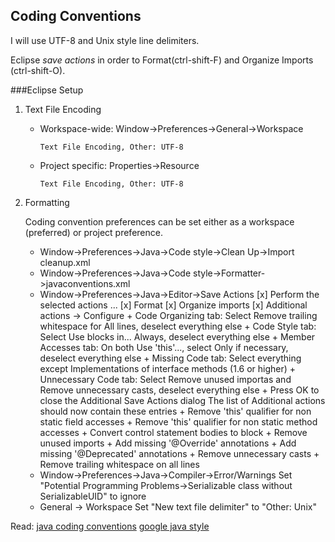 ## Coding Conventions

I will use UTF-8 and Unix style line delimiters.

Eclipse *save actions* in order to Format(ctrl-shift-F) and Organize Imports (ctrl-shift-O).

###Eclipse Setup

1. Text File Encoding

	+	Workspace-wide: Window->Preferences->General->Workspace
		```
		Text File Encoding, Other: UTF-8
		``` 
	+ Project specific: Properties->Resource
		```
		Text File Encoding, Other: UTF-8
		```

2. Formatting

	Coding convention preferences can be set either as a workspace (preferred) or project preference.

	+	Window->Preferences->Java->Code style->Clean Up->Import cleanup.xml
	+	Window->Preferences->Java->Code style->Formatter->javaconventions.xml
	+	Window->Preferences->Java->Editor->Save Actions
			[x] Perform the selected actions ...
			[x] Format
			[x] Organize imports
			[x] Additional actions -> Configure
					+ Code Organizing tab: Select Remove trailing whitespace for All lines, deselect everything else
					+ Code Style tab: Select Use blocks in... Always, deselect everything else
					+ Member Accesses tab: On both Use 'this'..., select Only if necessary, deselect everything else
					+ Missing Code tab: Select everything except Implementations of interface methods (1.6 or higher)
					+ Unnecessary Code tab: Select Remove unused importas and Remove unnecessary casts, deselect everything else
					+ Press OK to close the Additional Save Actions dialog
			The list of Additional actions should now contain these entries
					+ Remove 'this' qualifier for non static field accesses
					+ Remove 'this' qualifier for non static method accesses
					+ Convert control statement bodies to block
					+ Remove unused imports
					+ Add missing '@Override' annotations
					+ Add missing '@Deprecated' annotations
					+ Remove unnecessary casts
					+ Remove trailing whitespace on all lines
	+	Window->Preferences->Java->Compiler->Error/Warnings
			Set "Potential Programming Problems->Serializable class without SerializableUID" to ignore
	+	General -> Workspace
			Set "New text file delimiter" to "Other: Unix"
			
Read:
	[java coding conventions](http://www.oracle.com/technetwork/java/codeconventions-150003.pdf)
	[google java style](https://google.github.io/styleguide/javaguide.html)